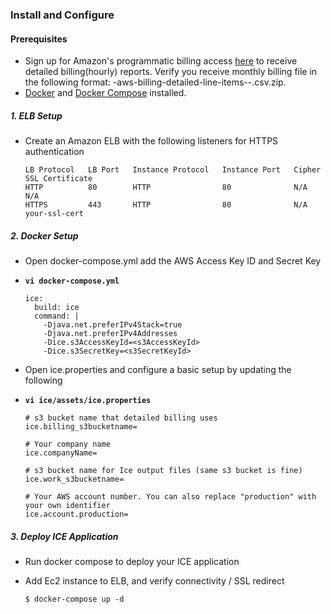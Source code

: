 
### Install and Configure

#### Prerequisites 

- Sign up for Amazon's programmatic billing access [here](http://docs.aws.amazon.com/awsaccountbilling/latest/aboutv2/detailed-billing-reports.html) to receive detailed billing(hourly) reports. Verify you receive monthly billing file in the following format: <accountid>-aws-billing-detailed-line-items-<year>-<month>.csv.zip.
- [Docker](https://docs.docker.com/installation/) and [Docker Compose](https://docs.docker.com/compose/install/) installed.

##### 1. ELB Setup

- Create an Amazon ELB with the following listeners for HTTPS authentication
    
    ```
    LB Protocol   LB Port   Instance Protocol   Instance Port   Cipher   SSL Certificate
    HTTP          80        HTTP                80              N/A        N/A
    HTTPS         443       HTTP                80              N/A        your-ssl-cert
    ```

##### 2. Docker Setup

- Open docker-compose.yml add the AWS Access Key ID and Secret Key 
- **`vi docker-compose.yml`**

    ```
    ice:
      build: ice
      command: |
        -Djava.net.preferIPv4Stack=true
        -Djava.net.preferIPv4Addresses
        -Dice.s3AccessKeyId=<s3AccessKeyId>
        -Dice.s3SecretKey=<s3SecretKeyId>
    ```

- Open ice.properties and configure a basic setup by updating the following 
- **`vi ice/assets/ice.properties`**

    ```
    # s3 bucket name that detailed billing uses
    ice.billing_s3bucketname=
    
    # Your company name
    ice.companyName=
    
    # s3 bucket name for Ice output files (same s3 bucket is fine)
    ice.work_s3bucketname=
    
    # Your AWS account number. You can also replace "production" with your own identifier 
    ice.account.production=
    ```

##### 3. Deploy ICE Application

- Run docker compose to deploy your ICE application
- Add Ec2 instance to ELB, and verify connectivity / SSL redirect

    ```
    $ docker-compose up -d
    ```    
